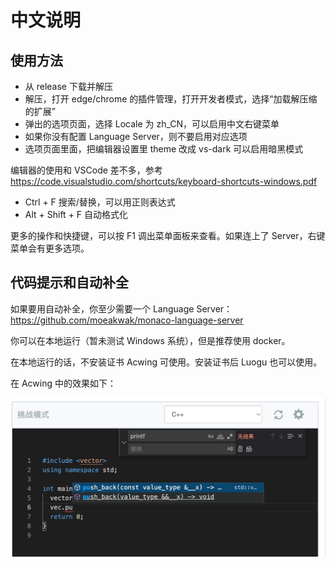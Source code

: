 # 中文说明

## 使用方法

- 从 release 下载并解压
- 解压，打开 edge/chrome 的插件管理，打开开发者模式，选择“加载解压缩的扩展”
- 弹出的选项页面，选择 Locale 为 zh_CN，可以启用中文右键菜单
- 如果你没有配置 Language Server，则不要启用对应选项
- 选项页面里面，把编辑器设置里 theme 改成 vs-dark 可以启用暗黑模式

编辑器的使用和 VSCode 差不多，参考 https://code.visualstudio.com/shortcuts/keyboard-shortcuts-windows.pdf

- Ctrl + F 搜索/替换，可以用正则表达式
- Alt + Shift + F 自动格式化

更多的操作和快捷键，可以按 F1 调出菜单面板来查看。如果连上了 Server，右键菜单会有更多选项。

## 代码提示和自动补全

如果要用自动补全，你至少需要一个 Language Server：https://github.com/moeakwak/monaco-language-server

你可以在本地运行（暂未测试 Windows 系统），但是推荐使用 docker。

在本地运行的话，不安装证书 Acwing 可使用。安装证书后 Luogu 也可以使用。

在 Acwing 中的效果如下：

![image-20220423215859804](assets//image-20220423215859804.png)